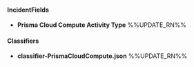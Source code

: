 
#### IncidentFields
- __Prisma Cloud Compute Activity Type__
%%UPDATE_RN%%

#### Classifiers
- __classifier-PrismaCloudCompute.json__
%%UPDATE_RN%%
